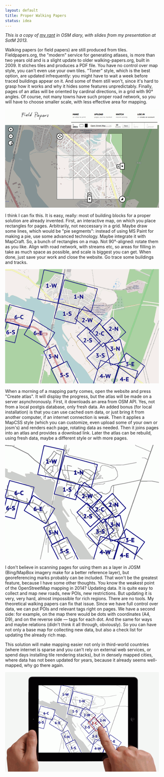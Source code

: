 ```yaml
---
layout: default
title: Proper Walking Papers
status: idea
---
```


*This is a copy of [my rant](http://www.openstreetmap.org/user/Zverik/diary/26107) in OSM diary,
with slides from my presentation at SotM 2013.*

Walking papers (or field papers) are still produced from tiles. Fieldpapers.org, the "modern" service for generating atlases, is more than two years old and is a slight update to older walking-papers.org, built in 2009. It stiches tiles and produces a PDF file. You have no control over map style, you can't even use your own tiles. "Toner" style, which is the best option, are updated infrequently: you might have to wait a week before traced buildings appear on it. And some of them still won't, since it's hard to grasp how it works and why it hides some features unpredictably. Finally, pages of an atlas will be oriented by cardinal directions, in a grid with 90° angles. Of course, not many towns have such proper road network, so you will have to choose smaller scale, with less effective area for mapping.

![Field Papers](slide1s.png)

I think I can fix this. It is easy, really: most of building blocks for a proper solution are already invented. First, an interactive map, on which you place rectangles for pages. Arbitrarily, not neccessary in a grid. Maybe draw some lines, which would be "pie segments": instead of using MS Paint for making a pie, use some advanced technology. Maybe integrate it with MapCraft. So, a bunch of rectangles on a map. Not 90°-aligned: rotate them as you like. Align with road network, with streams etc, so areas for filling in take as much space as possible, and scale is biggest you can get. When done, just save your work and close the website. Go trace some buildings and tracks.

![A lot of small randomly-oriented pages](slide2s.png)

When a morning of a mapping party comes, open the website and press "Create atlas". It will display the progress, but the atlas will be made on a server asynchronously. First, it downloads an area from OSM API. Yes, not from a local postgis database, only fresh data. An added bonus (for local installation) is that you can use cached osm data, or just bring it from another computer, if an internet connection is weak. Then it applies a MapCSS style (which you can customize, even upload some of your own or josm's) and renders each page, rotating data as needed. Then it joins pages into an atlas and provides a download link. Later the atlas can be rebuild, using fresh data, maybe a different style or with more pages.

![MapCSS styled pages](slide3s.png)

I don't believe in scanning pages for using them as a layer in JOSM (Bing/MapBox imagery make for a better reference layer), but georeferencing marks probably can be included. That won't be the greatest feature, because I have some other thoughts. You know the weakest point of the OpenStreetMap mapping in 2014? Updating data. It is quite easy to collect and map new roads, new POIs, new restrictions. But updating it is very, very hard, almost impossible for rich regions. There are no tools. My theoretical walking papers can fix that issue. Since we have full control over data, we can put POIs and relevant tags right on pages. We have a second side: for example, on the map there would be dots with coordinates (A4, D9), and on the reverse side — tags for each dot. And the same for ways and maybe relations (didn't think it all through, obviously). So you can have not only a base map for collecting new data, but also a check list for updating the already rich map.

This solution will make mapping easier not only in third-world countries (where internet is sparse and you can't rely on external web services, or spend days installing tile rendering stacks), but in densely mapped cities, where data has not been updated for years, because it already seems well-mapped, why go there again.

![Walking papers in a tablet](slide4s.png)
